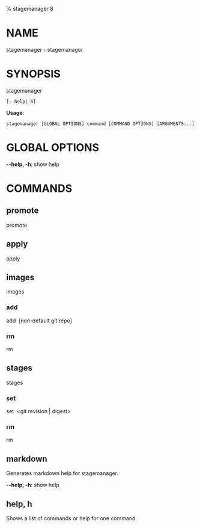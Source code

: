 % stagemanager 8

# NAME

stagemanager - stagemanager <subcommand>

# SYNOPSIS

stagemanager

```
[--help|-h]
```

**Usage**:

```
stagemanager [GLOBAL OPTIONS] command [COMMAND OPTIONS] [ARGUMENTS...]
```

# GLOBAL OPTIONS

**--help, -h**: show help

# COMMANDS

## promote

promote <image path> <stage to match> <stage to update>

## apply

apply

## images

images <subcommand>

### add

add <image path> [non-default git repo]

### rm

rm <image path>

## stages

stages <subcommand>

### set

set <image path> <stage name> <git revision | digest>

### rm

rm <image path> <stage name>

## markdown

Generates markdown help for stagemanager.

**--help, -h**: show help

## help, h

Shows a list of commands or help for one command
